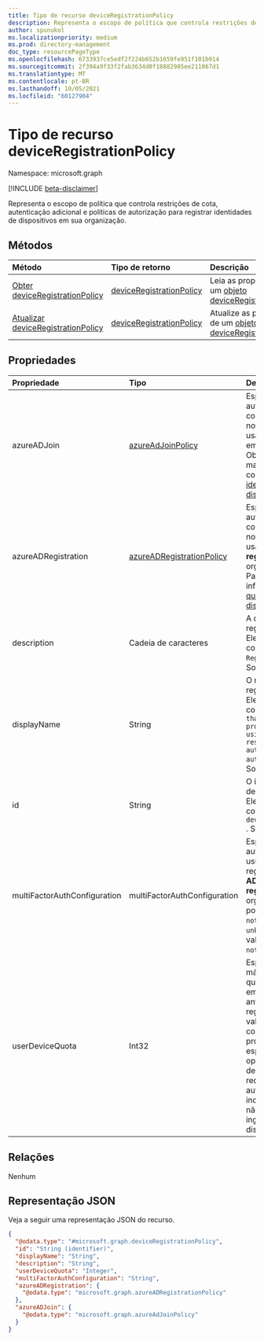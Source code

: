 ```yaml
---
title: Tipo de recurso deviceRegistrationPolicy
description: Representa o escopo de política que controla restrições de cota, autenticação adicional e políticas de autorização para o Azure Active Directory locatário.
author: spunukol
ms.localizationpriority: medium
ms.prod: directory-management
doc_type: resourcePageType
ms.openlocfilehash: 6733937ce5edf2f224b652b1659fe951f101b914
ms.sourcegitcommit: 2f394a9f33f2fab3634d0f18882985ee211067d1
ms.translationtype: MT
ms.contentlocale: pt-BR
ms.lasthandoff: 10/05/2021
ms.locfileid: "60127904"
---
```

# <a name="deviceregistrationpolicy-resource-type"></a>Tipo de recurso deviceRegistrationPolicy

Namespace: microsoft.graph

[!INCLUDE [beta-disclaimer](../../includes/beta-disclaimer.md)]

Representa o escopo de política que controla restrições de cota, autenticação adicional e políticas de autorização para registrar identidades de dispositivos em sua organização.

## <a name="methods"></a>Métodos

|Método|Tipo de retorno|Descrição|
|:---|:---|:---|
|[Obter deviceRegistrationPolicy](../api/deviceregistrationpolicy-get.md)|[deviceRegistrationPolicy](../resources/deviceregistrationpolicy.md)|Leia as propriedades de um [objeto deviceRegistrationPolicy.](../resources/deviceregistrationpolicy.md)|
|[Atualizar deviceRegistrationPolicy](../api/deviceregistrationpolicy-update.md)|[deviceRegistrationPolicy](../resources/deviceregistrationpolicy.md)|Atualize as propriedades de um [objeto deviceRegistrationPolicy.](../resources/deviceregistrationpolicy.md)|

## <a name="properties"></a>Propriedades

|Propriedade|Tipo|Descrição|
|:---|:---|:---|
|azureADJoin|[azureAdJoinPolicy](../resources/azureadjoinpolicy.md)|Especifica a política de autorização para controlar o registro de novos dispositivos usando o **Azure AD Join** em sua organização. Obrigatório. Para obter mais informações, consulte [O que é uma identidade de dispositivo?](/azure/active-directory/devices/overview).|
|azureADRegistration|[azureADRegistrationPolicy](../resources/azureadregistrationpolicy.md)|Especifica a política de autorização para controlar o registro de novos dispositivos usando **o Azure AD registrado** em sua organização. Obrigatório. Para obter mais informações, consulte [O que é uma identidade de dispositivo?](/azure/active-directory/devices/overview).|
|description|Cadeia de caracteres|A descrição da política de registro do dispositivo. Ele está sempre definido como `Device Registration Policy` . Somente leitura.|
|displayName|String|O nome da política de registro do dispositivo. Ele está sempre definido como `Tenant-wide policy that manages intial provisioning controls using quota restrictions, additional authentication and authorization checks` . Somente leitura.|
|id|String| O identificador da política de registro do dispositivo. Ele está sempre definido como `deviceRegistrationPolicy` . Somente leitura.|
|multiFactorAuthConfiguration|multiFactorAuthConfiguration|Especifica a política de autenticação para um usuário concluir o registro usando o **Azure AD Join** ou **o Azure AD registrado** em sua organização. Os valores possíveis são: `notRequired` , `required` , `unknownFutureValue` . O valor padrão é `notRequired`. |
|userDeviceQuota|Int32|Especifica o número máximo de dispositivos que um usuário pode ter em sua organização antes de bloquear novos registros de dispositivo. O valor padrão é definido como 50. Se essa propriedade não for especificada durante a operação de atualização de política, ela será redefinida automaticamente para indicar que os usuários não têm permissão para `0` ingressar em nenhum dispositivo. |


## <a name="relationships"></a>Relações

Nenhum

## <a name="json-representation"></a>Representação JSON

Veja a seguir uma representação JSON do recurso.
<!-- {
  "blockType": "resource",
  "keyProperty": "id",
  "@odata.type": "microsoft.graph.deviceRegistrationPolicy",
  "openType": false
}
-->
``` json
{
  "@odata.type": "#microsoft.graph.deviceRegistrationPolicy",
  "id": "String (identifier)",
  "displayName": "String",
  "description": "String",
  "userDeviceQuota": "Integer",
  "multiFactorAuthConfiguration": "String",
  "azureADRegistration": {
    "@odata.type": "microsoft.graph.azureADRegistrationPolicy"
  },
  "azureADJoin": {
    "@odata.type": "microsoft.graph.azureAdJoinPolicy"
  }
}
```
